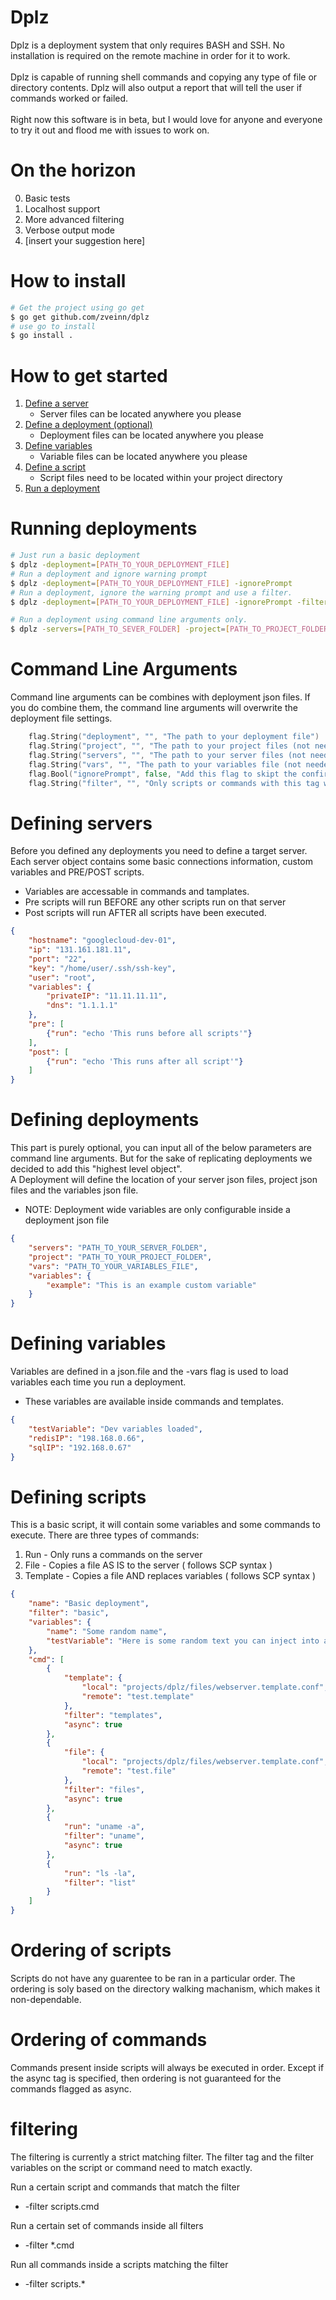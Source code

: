 # Dplz
Dplz is a deployment system that only requires BASH and SSH. No installation is required on the remote machine in order for it to work. <br> <br>
Dplz is capable of running shell commands and copying any type of file or directory contents. Dplz will also output a report that will tell the user if commands worked or failed. 
 <br> <br>
 Right now this software is in beta, but I would love for anyone and everyone to try it out and flood me with issues to work on.

# On the horizon
0. Basic tests
1. Localhost support
2. More advanced filtering
3. Verbose output mode
4. [insert your suggestion here]

# How to install
```bash
# Get the project using go get
$ go get github.com/zveinn/dplz
# use go to install
$ go install .
```

# How to get started
1. [Define a server](#Defining-servers)
    - Server files can be located anywhere you please
2. [Define a deployment (optional)](#Defining-deployments)
    - Deployment files can be located anywhere you please
3. [Define variables](#Defining-variables)
    - Variable files can be located anywhere you please
4. [Define a script](#Defining-scripts)
    - Script files need to be located within your project directory
5. [Run a deployment](#Defining-a-server)

# Running deployments 
```bash
# Just run a basic deployment
$ dplz -deployment=[PATH_TO_YOUR_DEPLOYMENT_FILE] 
# Run a deployment and ignore warning prompt
$ dplz -deployment=[PATH_TO_YOUR_DEPLOYMENT_FILE] -ignorePrompt 
# Run a deployment, ignore the warning prompt and use a filter.
$ dplz -deployment=[PATH_TO_YOUR_DEPLOYMENT_FILE] -ignorePrompt -filter "script.cmd"

# Run a deployment using command line arguments only.
$ dplz -servers=[PATH_TO_SEVER_FOLDER] -project=[PATH_TO_PROJECT_FOLDER] -vars=[PATH_TO_VARIABLES_FILE]
```


# Command Line Arguments
Command line arguments can be combines with deployment json files. If you do combine them, the command line arguments will overwrite the deployment file settings.
```go
	flag.String("deployment", "", "The path to your deployment file")
	flag.String("project", "", "The path to your project files (not needed if using a deployment file)")
	flag.String("servers", "", "The path to your server files (not needed if using a deployment file)")
	flag.String("vars", "", "The path to your variables file (not needed if using a deployment file)")
	flag.Bool("ignorePrompt", false, "Add this flag to skipt the confirmation prompt")
	flag.String("filter", "", "Only scripts or commands with this tag will be executed. Example: SCRIPT.CMD ")
```

# Defining servers
Before you defined any deployments you need to define a target server. <br>
Each server object contains some basic connections information, custom variables and PRE/POST scripts. <br>
- Variables are accessable in commands and tamplates. 
- Pre scripts will run BEFORE any other scripts run on that server
- Post scripts will run AFTER all scripts have been executed.
```json
{
    "hostname": "googlecloud-dev-01",
    "ip": "131.161.181.11", 
    "port": "22", 
    "key": "/home/user/.ssh/ssh-key", 
    "user": "root", 
    "variables": { 
        "privateIP": "11.11.11.11",
        "dns": "1.1.1.1"
    },
    "pre": [ 
        {"run": "echo 'This runs before all scripts'"}
    ],
    "post": [ 
        {"run": "echo 'This runs after all script'"}
    ]
}
```

# Defining deployments
This part is purely optional, you can input all of the below parameters are command line arguments. But for the sake of replicating deployments we decided to add this "highest level object". <br>
A Deployment will define the location of your server json files, project json files and the variables json file. 
- NOTE: Deployment wide variables are only configurable inside a deployment json file
```json
{
    "servers": "PATH_TO_YOUR_SERVER_FOLDER",
    "project": "PATH_TO_YOUR_PROJECT_FOLDER",
    "vars": "PATH_TO_YOUR_VARIABLES_FILE",
    "variables": {
        "example": "This is an example custom variable"
    }
}
```

# Defining variables
Variables are defined in a json.file and the -vars flag is used to load variables each time you run a deployment.
- These variables are available inside commands and templates. 
```json
{
    "testVariable": "Dev variables loaded",
    "redisIP": "198.168.0.66",
    "sqlIP": "192.168.0.67"
}
```

# Defining scripts
This is a basic script, it will contain some variables and some commands to execute. There are three types of commands:
1. Run - Only runs a commands on the server
2. File - Copies a file AS IS to the server ( follows SCP syntax )
3. Template - Copies a file AND replaces variables ( follows SCP syntax )

```json
{
    "name": "Basic deployment",
    "filter": "basic",
    "variables": {
        "name": "Some random name",
        "testVariable": "Here is some random text you can inject into a file..."
    },
    "cmd": [
        {
            "template": {
                "local": "projects/dplz/files/webserver.template.conf",
                "remote": "test.template"
            },
            "filter": "templates",
            "async": true
        },
        {
            "file": {
                "local": "projects/dplz/files/webserver.template.conf",
                "remote": "test.file"
            },
            "filter": "files",
            "async": true
        },
        {
            "run": "uname -a",
            "filter": "uname",
            "async": true
        },
        {
            "run": "ls -la",
            "filter": "list"
        }
    ]
}
```

# Ordering of scripts
Scripts do not have any guarentee to be ran in a particular order. The ordering is soly based on the directory walking machanism, which makes it non-dependable.

# Ordering of commands
Commands present inside scripts will always be executed in order. Except if the async tag is specified, then ordering is not guaranteed for the commands flagged as async.

# filtering
The filtering is currently a strict matching filter. The filter tag and the filter variables on the script or command need to match exactly.

 Run a certain script and commands that match the filter
 -  -filter scripts.cmd

 Run a certain set of commands inside all filters
 - -filter *.cmd

Run all commands inside a scripts matching the filter
 - -filter scripts.*

